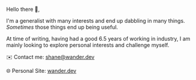 Hello there 👋,

I'm a generalist with many interests and end up dabbling in many things. _Sometimes_ those things end up being useful.

At time of writing, having had a good 6.5 years of working in industry, I am mainly looking to explore personal interests and challenge myself.


✉️ Contact me: [shane@wander.dev](mailto:shane@wander.dev)

🌐 Personal Site: [wander.dev](https://wander.dev)
